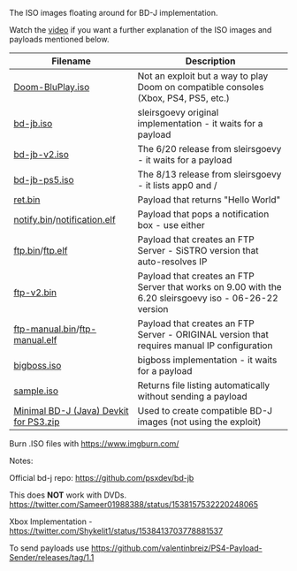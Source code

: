 The ISO images floating around for BD-J implementation. 

Watch the [video](https://www.youtube.com/watch?v=8jEG-pq2sXs) if you want a further explanation of the ISO images and payloads mentioned below.

|Filename   	|Description   	|
|---	|---	|
|[Doom-BluPlay.iso](https://github.com/mbcrump/PS4900Linux/blob/main/bd-j/isos/Doom-BluPlay.iso)   	|Not an exploit but a way to play Doom on compatible consoles (Xbox, PS4, PS5, etc.)   	|
|[bd-jb.iso](https://github.com/mbcrump/PS4900Linux/blob/main/bd-j/isos/bd-jb.iso)   	|sleirsgoevy original implementation - it waits for a payload   	|
|[bd-jb-v2.iso](https://github.com/mbcrump/PS4900Linux/blob/main/bd-j/isos/bd-jb-v2.iso)   	|The 6/20 release from sleirsgoevy - it waits for a payload   	|
|[bd-jb-ps5.iso](https://github.com/mbcrump/PS4900Linux/blob/main/bd-j/isos/bd-jb-ps5.iso)   	|The 8/13 release from sleirsgoevy - it lists app0 and /   	|
|[ret.bin](https://github.com/mbcrump/PS4900Linux/blob/main/bd-j/isos/ret.bin)   	|Payload that returns "Hello World"   	|
|[notify.bin](https://github.com/mbcrump/PS4900Linux/blob/main/bd-j/isos/notify.bin)/[notification.elf](https://github.com/mbcrump/PS4900Linux/blob/main/bd-j/isos/notification.elf)   	|Payload that pops a notification box - use either 	|
|[ftp.bin](https://github.com/mbcrump/PS4900Linux/blob/main/bd-j/isos/ftp.bin)/[ftp.elf](https://github.com/mbcrump/PS4900Linux/blob/main/bd-j/isos/bd-jb/ftp.elf)   	|Payload that creates an FTP Server - SiSTRO version that auto-resolves IP 	|
|[ftp-v2.bin](https://github.com/mbcrump/PS4900Linux/blob/main/bd-j/isos/ftp-v2.bin)   	|Payload that creates an FTP Server that works on 9.00 with the 6.20 sleirsgoevy iso - 06-26-22 version 	|
|[ftp-manual.bin](https://github.com/mbcrump/PS4900Linux/blob/main/bd-j/isos/ftp-manual.bin)/[ftp-manual.elf](https://github.com/mbcrump/PS4900Linux/blob/main/bd-j/isos/bd-jb/ftp-manual.elf)   	|Payload that creates an FTP Server - ORIGINAL version that requires manual IP configuration 	|
|[bigboss.iso](https://github.com/mbcrump/PS4900Linux/blob/main/bd-j/isos/bigboss.iso)   	|bigboss implementation - it waits for a payload  	|
|[sample.iso](https://github.com/mbcrump/PS4900Linux/blob/main/bd-j/isos/sample.iso)   	|Returns file listing automatically without sending a payload    	|
|[Minimal BD-J (Java) Devkit for PS3.zip](https://github.com/mbcrump/PS4900Linux/blob/main/bd-j/isos/Minimal%20BD-J%20(Java)%20Devkit%20for%20PS3.zip)   	|Used to create compatible BD-J images (not using the exploit)   	|

Burn .ISO files with https://www.imgburn.com/

Notes:

Official bd-j repo: https://github.com/psxdev/bd-jb

This does **NOT** work with DVDs. https://twitter.com/Sameer01988388/status/1538157532220248065

Xbox Implementation - https://twitter.com/Shykelit1/status/1538413703778881537

To send payloads use https://github.com/valentinbreiz/PS4-Payload-Sender/releases/tag/1.1
